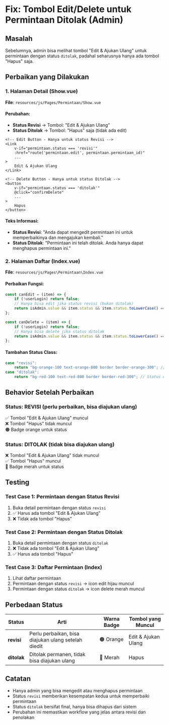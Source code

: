 # Fix: Tombol Edit/Delete untuk Permintaan Ditolak (Admin)

## Masalah
Sebelumnya, admin bisa melihat tombol "Edit & Ajukan Ulang" untuk permintaan dengan status `ditolak`, padahal seharusnya hanya ada tombol "Hapus" saja.

## Perbaikan yang Dilakukan

### 1. Halaman Detail (Show.vue)
**File**: `resources/js/Pages/Permintaan/Show.vue`

#### Perubahan:
- **Status Revisi** → Tombol: "Edit & Ajukan Ulang"
- **Status Ditolak** → Tombol: "Hapus" saja (tidak ada edit)

```vue
<!-- Edit Button - Hanya untuk status Revisi -->
<Link
    v-if="permintaan.status === 'revisi'"
    :href="route('permintaan.edit', permintaan.permintaan_id)"
    ...
>
    Edit & Ajukan Ulang
</Link>

<!-- Delete Button - Hanya untuk status Ditolak -->
<button
    v-if="permintaan.status === 'ditolak'"
    @click="confirmDelete"
    ...
>
    Hapus
</button>
```

#### Teks Informasi:
- **Status Revisi**: "Anda dapat mengedit permintaan ini untuk memperbaikinya dan mengajukan kembali."
- **Status Ditolak**: "Permintaan ini telah ditolak. Anda hanya dapat menghapus permintaan ini."

### 2. Halaman Daftar (Index.vue)
**File**: `resources/js/Pages\Permintaan\Index.vue`

#### Perbaikan Fungsi:
```javascript
const canEdit = (item) => {
    if (!userLogin) return false;
    // Hanya bisa edit jika status revisi (bukan ditolak)
    return isAdmin.value && item.status && item.status.toLowerCase() === 'revisi';
};

const canDelete = (item) => {
    if (!userLogin) return false;
    // Hanya bisa delete jika status ditolak
    return isAdmin.value && item.status && item.status.toLowerCase() === 'ditolak';
};
```

#### Tambahan Status Class:
```javascript
case "revisi":
    return "bg-orange-100 text-orange-800 border border-orange-300"; // Status revisi (orange)
case "ditolak":
    return "bg-red-100 text-red-800 border border-red-300"; // Status ditolak (merah)
```

## Behavior Setelah Perbaikan

### Status: REVISI (perlu perbaikan, bisa diajukan ulang)
✅ Tombol "Edit & Ajukan Ulang" muncul  
❌ Tombol "Hapus" tidak muncul  
🟠 Badge orange untuk status  

### Status: DITOLAK (tidak bisa diajukan ulang)
❌ Tombol "Edit & Ajukan Ulang" tidak muncul  
✅ Tombol "Hapus" muncul  
🔴 Badge merah untuk status  

## Testing

### Test Case 1: Permintaan dengan Status Revisi
1. Buka detail permintaan dengan status `revisi`
2. ✅ Harus ada tombol "Edit & Ajukan Ulang"
3. ❌ Tidak ada tombol "Hapus"

### Test Case 2: Permintaan dengan Status Ditolak
1. Buka detail permintaan dengan status `ditolak`
2. ❌ Tidak ada tombol "Edit & Ajukan Ulang"
3. ✅ Harus ada tombol "Hapus"

### Test Case 3: Daftar Permintaan (Index)
1. Lihat daftar permintaan
2. Permintaan dengan status `revisi` → icon edit hijau muncul
3. Permintaan dengan status `ditolak` → icon delete merah muncul

## Perbedaan Status

| Status | Arti | Warna Badge | Tombol yang Muncul |
|--------|------|-------------|-------------------|
| **revisi** | Perlu perbaikan, bisa diajukan ulang setelah diedit | 🟠 Orange | Edit & Ajukan Ulang |
| **ditolak** | Ditolak permanen, tidak bisa diajukan ulang | 🔴 Merah | Hapus |

## Catatan
- Hanya admin yang bisa mengedit atau menghapus permintaan
- Status `revisi` memberikan kesempatan kedua untuk memperbaiki permintaan
- Status `ditolak` bersifat final, hanya bisa dihapus dari sistem
- Perubahan ini memastikan workflow yang jelas antara revisi dan penolakan
